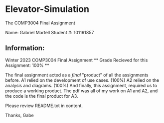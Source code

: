 # Elevator-Simulation
The COMP3004 Final Assignment

Name: Gabriel Martell
Student #: 101191857

Information:
--------------------------------------
Winter 2023 COMP3004 Final Assignment
** Grade Recieved for this Assignment: 100% **

The final assignment acted as a _final_ "product" of all the assignments before.
A1 relied on the development of use cases. (100%)
A2 relied on the analysis and diagrams. (100%)
And finally, this assignment, required us to produce a working product. The pdf was all of my work on A1 and A2, and the code is the final product for A3.

Please review README.txt in content.

Thanks,
Gabe
